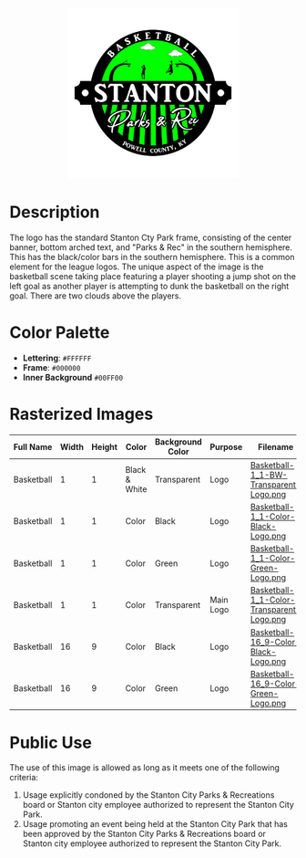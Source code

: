 <p align="center">
  <img src="../../../Assets/Images/Logos/Basketball-1_1-Color-Transparent-Logo.png" alt="Softball Logo" width="300"/>
</p>

# Description

The logo has the standard Stanton Cty Park frame, consisting of the center banner, bottom arched text, and "Parks & Rec" in the southern hemisphere. This has the black/color bars in the southern hemisphere. This is a common element for the league logos. The unique aspect of the image is the basketball scene taking place featuring a player shooting a jump shot on the left goal as another player is attempting to dunk the basketball on the right goal. There are two clouds above the players.

# Color Palette

* **Lettering**: `#FFFFFF`
* **Frame**: `#000000`
* **Inner Background** `#00FF00`

# Rasterized Images

| Full Name      | Width | Height | Color         | Background Color | Purpose                    | Filename                                                                                                                                    |
| -------------- | ----- | ------ | ------------- | ---------------- | -------------------------- | ------------------------------------------------------------------------------------------------------------------------------------------- |
| Basketball | 1     | 1      | Black & White | Transparent      | Logo                       | [Basketball-1_1-BW-Transparent-Logo.png](Rasterized/Basketball-1_1-BW-Transparent-Logo.png)                                         |
| Basketball | 1     | 1      | Color         | Black            | Logo                       | [Basketball-1_1-Color-Black-Logo.png](Rasterized/Basketball-1_1-Color-Black-Logo.png)                                               |
| Basketball | 1     | 1      | Color         | Green              | Logo                       | [Basketball-1_1-Color-Green-Logo.png](Rasterized/Basketball-1_1-Color-Green-Logo.png)                                                   |
| Basketball | 1     | 1      | Color         | Transparent      | Main Logo                  | [Basketball-1_1-Color-Transparent-Logo.png](Rasterized/Basketball-1_1-Color-Transparent-Logo.png)                                   |
| Basketball | 16    | 9      | Color         | Black            | Logo                       | [Basketball-16_9-Color-Black-Logo.png](Rasterized/Basketball-16_9-Color-Black-Logo.png)                                             |
| Basketball | 16    | 9      | Color         | Green              | Logo                       | [Basketball-16_9-Color-Green-Logo.png](Rasterized/Basketball-16_9-Color-Green-Logo.png)                                                 |

# Public Use

The use of this image is allowed as long as it meets one of the following criteria:
1. Usage explicitly condoned by the Stanton City Parks & Recreations board or Stanton city employee authorized to represent the Stanton City Park.
2. Usage promoting an event being held at the Stanton City Park that has been approved by the Stanton City Parks & Recreations board or Stanton city employee authorized to represent the Stanton City Park.